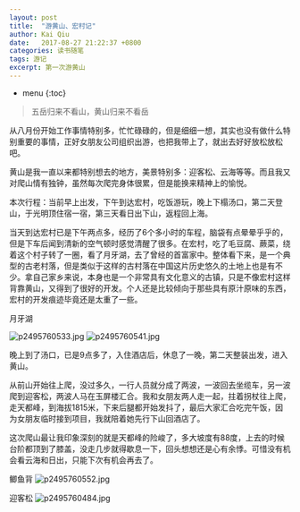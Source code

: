 ```yaml
---
layout: post
title:  "游黄山、宏村记"
author: Kai Qiu
date:   2017-08-27 21:22:37 +0800
categories: 读书随笔
tags: 游记
excerpt: 第一次游黄山
---
```


* menu
{:toc}

> 五岳归来不看山，黄山归来不看岳

从八月份开始工作事情特别多，忙忙碌碌的，但是细细一想，其实也没有做什么特别重要的事情，正好女朋友公司组织出游，也把我带上了，就出去好好放松放松吧。

黄山是我一直以来都特别想去的地方，美景特别多：迎客松、云海等等。而且我又对爬山情有独钟，虽然每次爬完身体很累，但是能换来精神上的愉悦。

本次行程：当前早上出发，下午到达宏村，吃饭游玩，晚上下榻汤口，第二天登山，于光明顶住宿一宿，第三天看日出下山，返程回上海。

当天到达宏村已是下午两点多，经历了6个多小时的车程，脑袋有点晕晕乎乎的，但是下车后闻到清新的空气顿时感觉清醒了很多。在宏村，吃了毛豆腐、蕨菜，绕着这个村子转了一圈，看了月牙湖，去了曾经的首富家中。整体看下来，是一个典型的古老村落，但是类似于这样的古村落在中国这片历史悠久的土地上也是有不少。拿自己家乡来说，本身也是一个非常具有文化意义的古镇，只是不像宏村这样背靠黄山，又得到了很好的开发。个人还是比较倾向于那些具有原汁原味的东西，宏村的开发痕迹毕竟还是太重了一些。

月牙湖

![p2495760533.jpg](https://i.loli.net/2017/08/27/59a2e6669a972.jpg)
![p2495760541.jpg](https://i.loli.net/2017/08/27/59a2e6994e35e.jpg)

晚上到了汤口，已是9点多了，入住酒店后，休息了一晚，第二天整装出发，进入黄山。

从前山开始往上爬，没过多久，一行人员就分成了两波，一波回去坐缆车，另一波爬到迎客松，两波人马在玉屏楼汇合。我和女朋友两人走一起，拄着拐杖往上爬，走天都峰，到海拔1815米，下来后腿都开始发抖了，最后大家汇合吃完午饭，因为女朋友临时接到项目，我就陪着她先行下山回酒店了。

这次爬山最让我印象深刻的就是天都峰的险峻了，多大坡度有88度，上去的时候台阶都顶到了膝盖，没走几步就得歇息一下，回头想想还是心有余悸。可惜没有机会看云海和日出，只能下次有机会再去了。

鲫鱼背
![p2495760552.jpg](https://i.loli.net/2017/08/27/59a2e8b03404d.jpg)

迎客松
![p2495760484.jpg](https://i.loli.net/2017/08/27/59a2e8ea850d7.jpg)